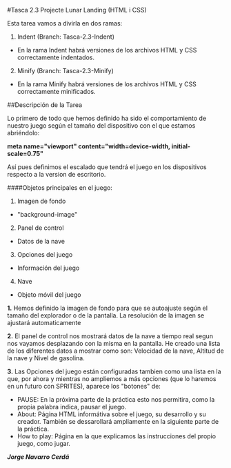 #Tasca 2.3 Projecte Lunar Landing (HTML i CSS)

Esta tarea vamos a divirla en dos ramas:

  1. Indent (Branch: Tasca-2.3-Indent)
   * En la rama Indent habrá versiones de los archivos HTML y CSS correctamente indentados.
  2. Minify (Branch: Tasca-2.3-Minify)
   * En la rama Minify habrá versiones de los archivos HTML y CSS correctamente minificados.

##Descripción de la Tarea

Lo primero de todo que hemos definido ha sido el comportamiento de nuestro juego según el tamaño del dispositivo con el que estamos abriéndolo:

**meta name="viewport" content="width=device-width, initial-scale=0.75"**

Así pues definimos el escalado que tendrá el juego en los dispositivos respecto a la version de escritorio.

####Objetos principales en el juego:
 1. Imagen de fondo
  * "background-image"
 2. Panel de control
  * Datos de la nave
 3. Opciones del juego
  * Información del juego
 4. Nave
  * Objeto móvil del juego

**1.** Hemos definido la imagen de fondo para que se autoajuste según el tamaño del explorador o de la pantalla. La resolución de la imagen se ajustará automaticamente

**2.** El panel de control nos mostrará datos de la nave a tiempo real segun nos vayamos desplazando con la misma en la pantalla. He creado una lista de los diferentes datos a mostrar como son: Velocidad de la nave, Altitud de la nave y Nivel de gasolina.

**3.** Las Opciones del juego están configuradas tambien como una lista en la que, por ahora y mientras no ampliemos a más opciones (que lo haremos en un futuro con SPRITES), aparece los "botones" de:
   * PAUSE: En la próxima parte de la práctica esto nos permitira, como la propia palabra indica, pausar el juego.
   * About: Página HTML informátiva sobre el juego, su desarrollo y su creador. También se dessarollará ampliamente en la siguiente parte de la práctica.
   * How to play: Página en la que explicamos las instrucciones del propio juego, como jugar.





_**Jorge Navarro Cerdá**_
